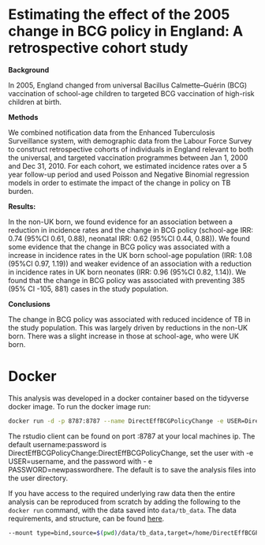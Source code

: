 
Estimating the effect of the 2005 change in BCG policy in England: A retrospective cohort study
===============================================================================================

**Background**

In 2005, England changed from universal Bacillus Calmette–Guérin (BCG) vaccination of school-age children to targeted BCG vaccination of high-risk children at birth.

**Methods**

We combined notification data from the Enhanced Tuberculosis Surveillance system, with demographic data from the Labour Force Survey to construct retrospective cohorts of individuals in England relevant to both the universal, and targeted vaccination programmes between Jan 1, 2000 and Dec 31, 2010. For each cohort, we estimated incidence rates over a 5 year follow-up period and used Poisson and Negative Binomial regression models in order to estimate the impact of the change in policy on TB burden.

**Results:**

In the non-UK born, we found evidence for an association between a reduction in incidence rates and the change in BCG policy (school-age IRR: 0.74 (95%CI 0.61, 0.88), neonatal IRR: 0.62 (95%CI 0.44, 0.88)). We found some evidence that the change in BCG policy was associated with a increase in incidence rates in the UK born school-age population (IRR: 1.08 (95%CI 0.97, 1.19)) and weaker evidence of an association with a reduction in incidence rates in UK born neonates (IRR: 0.96 (95%CI 0.82, 1.14)). We found that the change in BCG policy was associated with preventing 385 (95% CI -105, 881) cases in the study population.

**Conclusions**

The change in BCG policy was associated with reduced incidence of TB in the study population. This was largely driven by reductions in the non-UK born. There was a slight increase in those at school-age, who were UK born.

Docker
======

This analysis was developed in a docker container based on the tidyverse docker image. To run the docker image run:

``` bash
docker run -d -p 8787:8787 --name DirectEffBCGPolicyChange -e USER=DirectEffBCGPolicyChange -e PASSWORD=DirectEffBCGPolicyChange seabbs/directeffbcgpolicychange
```

The rstudio client can be found on port :8787 at your local machines ip. The default username:password is DirectEffBCGPolicyChange:DirectEffBCGPolicyChange, set the user with -e USER=username, and the password with - e PASSWORD=newpasswordhere. The default is to save the analysis files into the user directory.

If you have access to the required underlying raw data then the entire analysis can be reproduced from scratch by adding the following to the `docker run` command, with the data saved into `data/tb_data`. The data requirements, and structure, can be found [here](https://www.samabbott.co.uk/tbinenglanddataclean/).

``` bash
--mount type=bind,source=$(pwd)/data/tb_data,target=/home/DirectEffBCGPolicyChange/data/tb_data
```
